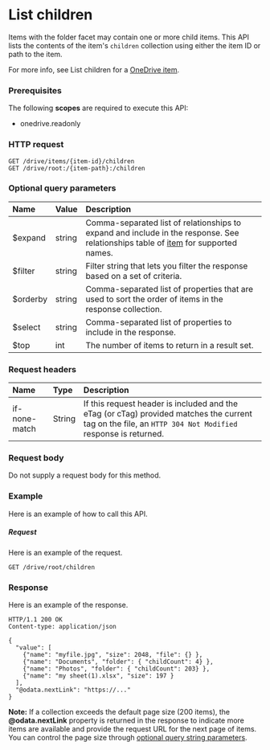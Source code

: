 # List children

Items with the folder facet may contain one or more child items. This API
lists the contents of the item's `children` collection using either the item ID
or path to the item.

For more info, see List children for a [OneDrive item](https://dev.onedrive.com/items/list.htm).

### Prerequisites
The following **scopes** are required to execute this API: 

  * onedrive.readonly

### HTTP request
```http
GET /drive/items/{item-id}/children
GET /drive/root:/{item-path}:/children
```

### Optional query parameters
|Name|Value|Description|
|:---------------|:--------|:-------|
|$expand|string|Comma-separated list of relationships to expand and include in the response. See relationships table of [item](../resources/item.md) for supported names. |
|$filter|string|Filter string that lets you filter the response based on a set of criteria.|
|$orderby|string|Comma-separated list of properties that are used to sort the order of items in the response collection.|
|$select|string|Comma-separated list of properties to include in the response.|
|$top|int|The number of items to return in a result set.|

### Request headers

| Name     | Type | Description                                                                                                                                              |
|:----------------|:------|:---------------------------------------------------------------------------------------------------------------------------------------------------------|
| if-none-match | String  | If this request header is included and the eTag (or cTag) provided matches the current tag on the file, an `HTTP 304 Not Modified` response is returned. |


### Request body
Do not supply a request body for this method.

### Example
Here is an example of how to call this API.
##### Request
Here is an example of the request.

<!-- {
  "blockType": "request",
  "name": "get_children"
}-->
```http
GET /drive/root/children
```

### Response

Here is an example of the response.
<!-- {
  "blockType": "response",
  "truncated": false,
  "@odata.type": "microsoft.graph.item",
  "isCollection": true
} -->
```http
HTTP/1.1 200 OK
Content-type: application/json

{
  "value": [
    {"name": "myfile.jpg", "size": 2048, "file": {} },
    {"name": "Documents", "folder": { "childCount": 4} },
    {"name": "Photos", "folder": { "childCount": 203} },
    {"name": "my sheet(1).xlsx", "size": 197 }
  ],
  "@odata.nextLink": "https://..."
}
```

**Note:** If a collection exceeds the default page size (200 items), the **@odata.nextLink**
property is returned in the response to indicate more items are available and
provide the request URL for the next page of items. You can control the page size through
[optional query string parameters](https://dev.onedrive.com/odata/optional-query-parameters.htm).

<!-- uuid: 8fcb5dbc-d5aa-4681-8e31-b001d5168d79
2015-10-25 14:57:30 UTC -->
<!-- {
  "type": "#page.annotation",
  "description": "List the children of an item.",
  "keywords": "list,children,collection",
  "section": "documentation",
  "tocPath": "Items/List Children"
} -->
